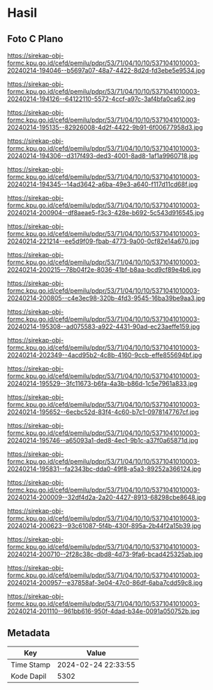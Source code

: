 # Hasil

## Foto C Plano

https://sirekap-obj-formc.kpu.go.id/cefd/pemilu/pdpr/53/71/04/10/10/5371041010003-20240214-194046--b5697a07-48a7-4422-8d2d-fd3ebe5e9534.jpg

https://sirekap-obj-formc.kpu.go.id/cefd/pemilu/pdpr/53/71/04/10/10/5371041010003-20240214-194126--64122110-5572-4ccf-a97c-3af4bfa0ca62.jpg

https://sirekap-obj-formc.kpu.go.id/cefd/pemilu/pdpr/53/71/04/10/10/5371041010003-20240214-195135--82926008-4d2f-4422-9b91-6f00677958d3.jpg

https://sirekap-obj-formc.kpu.go.id/cefd/pemilu/pdpr/53/71/04/10/10/5371041010003-20240214-194306--d317f493-ded3-4001-8ad8-1af1a9960718.jpg

https://sirekap-obj-formc.kpu.go.id/cefd/pemilu/pdpr/53/71/04/10/10/5371041010003-20240214-194345--14ad3642-a6ba-49e3-a640-f117d11cd68f.jpg

https://sirekap-obj-formc.kpu.go.id/cefd/pemilu/pdpr/53/71/04/10/10/5371041010003-20240214-200904--df8aeae5-f3c3-428e-b692-5c543d916545.jpg

https://sirekap-obj-formc.kpu.go.id/cefd/pemilu/pdpr/53/71/04/10/10/5371041010003-20240214-221214--ee5d9f09-fbab-4773-9a00-0cf82e14a670.jpg

https://sirekap-obj-formc.kpu.go.id/cefd/pemilu/pdpr/53/71/04/10/10/5371041010003-20240214-200215--78b04f2e-8036-41bf-b8aa-bcd9cf89e4b6.jpg

https://sirekap-obj-formc.kpu.go.id/cefd/pemilu/pdpr/53/71/04/10/10/5371041010003-20240214-200805--c4e3ec98-320b-4fd3-9545-16ba39be9aa3.jpg

https://sirekap-obj-formc.kpu.go.id/cefd/pemilu/pdpr/53/71/04/10/10/5371041010003-20240214-195308--ad075583-a922-4431-90ad-ec23aeffe159.jpg

https://sirekap-obj-formc.kpu.go.id/cefd/pemilu/pdpr/53/71/04/10/10/5371041010003-20240214-202349--4acd95b2-4c8b-4160-9ccb-effe855694bf.jpg

https://sirekap-obj-formc.kpu.go.id/cefd/pemilu/pdpr/53/71/04/10/10/5371041010003-20240214-195529--3fc11673-b6fa-4a3b-b86d-1c5e7961a833.jpg

https://sirekap-obj-formc.kpu.go.id/cefd/pemilu/pdpr/53/71/04/10/10/5371041010003-20240214-195652--6ecbc52d-83f4-4c60-b7c1-0978147767cf.jpg

https://sirekap-obj-formc.kpu.go.id/cefd/pemilu/pdpr/53/71/04/10/10/5371041010003-20240214-195746--a65093a1-ded8-4ec1-9b1c-a37f0a65871d.jpg

https://sirekap-obj-formc.kpu.go.id/cefd/pemilu/pdpr/53/71/04/10/10/5371041010003-20240214-195831--fa2343bc-dda0-49f8-a5a3-89252a366124.jpg

https://sirekap-obj-formc.kpu.go.id/cefd/pemilu/pdpr/53/71/04/10/10/5371041010003-20240214-200009--32df4d2a-2a20-4427-8913-68298cbe8648.jpg

https://sirekap-obj-formc.kpu.go.id/cefd/pemilu/pdpr/53/71/04/10/10/5371041010003-20240214-200623--93c61087-5f4b-430f-895a-2b44f2a15b39.jpg

https://sirekap-obj-formc.kpu.go.id/cefd/pemilu/pdpr/53/71/04/10/10/5371041010003-20240214-200710--2f28c38c-dbd8-4d73-9fa6-bcad425325ab.jpg

https://sirekap-obj-formc.kpu.go.id/cefd/pemilu/pdpr/53/71/04/10/10/5371041010003-20240214-200957--e37858af-3e04-47c0-86df-6aba7cdd59c8.jpg

https://sirekap-obj-formc.kpu.go.id/cefd/pemilu/pdpr/53/71/04/10/10/5371041010003-20240214-201110--961bb616-950f-4dad-b34e-0091a050752b.jpg


## Metadata

| Key        | Value               |
| ---------- | ------------------- |
| Time Stamp | 2024-02-24 22:33:55 |
| Kode Dapil | 5302                |



